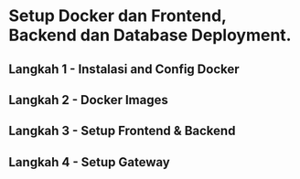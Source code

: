 # Setup Docker dan Frontend, Backend dan Database Deployment.



## Langkah 1 - Instalasi and Config Docker
## Langkah 2 - Docker Images
## Langkah 3 - Setup Frontend & Backend
## Langkah 4 - Setup Gateway

